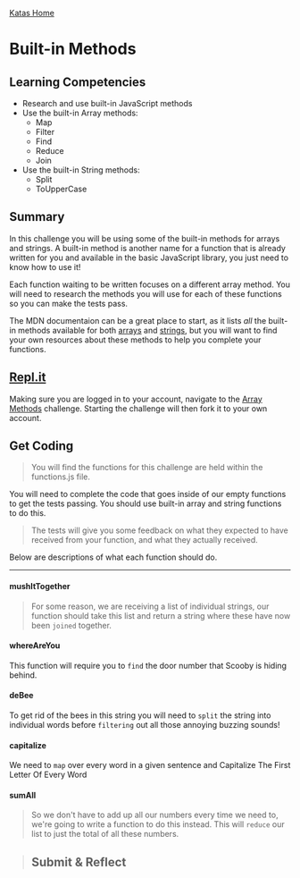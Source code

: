 [Katas Home](../js-katas.md)

# Built-in Methods

## Learning Competencies
- Research and use built-in JavaScript methods
- Use the built-in Array methods:
    - Map
    - Filter
    - Find
    - Reduce
    - Join
- Use the built-in String methods:
    - Split
    - ToUpperCase

## Summary

In this challenge you will be using some of the built-in methods for arrays and strings. A built-in method is another name for a function that is already written for you and available in the basic JavaScript library, you just need to know how to use it!

Each function waiting to be written focuses on a different array method. You will need to research the methods you will use for each of these functions so you can make the tests pass.

The MDN documentaion can be a great place to start, as it lists _all_ the built-in methods available for both [arrays](https://developer.mozilla.org/en-US/docs/Web/JavaScript/Reference/Global_Objects/Array) and [strings](https://developer.mozilla.org/en-US/docs/Web/JavaScript/Reference/Global_Objects/String), but you will want to find your own resources about these methods to help you complete your functions.

## [Repl.it](https://repl.it/@devacademy)
Making sure you are logged in to your account, navigate to the [Array Methods](https://repl.it/@devacademy/Array-Methods) challenge. Starting the challenge will then fork it to your own account.

## Get Coding
>You will find the functions for this challenge are held within the functions.js file.

You will need to complete the code that goes inside of our empty functions to get the tests passing. You should use built-in array and string functions to do this.

> The tests will give you some feedback on what they expected to have received from your function, and what they actually received.

Below are descriptions of what each function should do.

---

#### mushItTogether
>For some reason, we are receiving a list of individual strings, our function should take this list and return a string where these have now been `joined` together.

#### whereAreYou    
This function will require you to `find` the door number that Scooby is hiding behind.

#### deBee
To get rid of the bees in this string you will need to `split` the string into individual words before `filtering` out all those annoying buzzing sounds!

#### capitalize
We need to `map` over every word in a given sentence and Capitalize The First Letter Of Every Word 

#### sumAll
>So we don't have to add up all our numbers every time we need to, we're going to write a function to do this instead. This will `reduce` our list to just the total of all these numbers.


>## Submit & Reflect